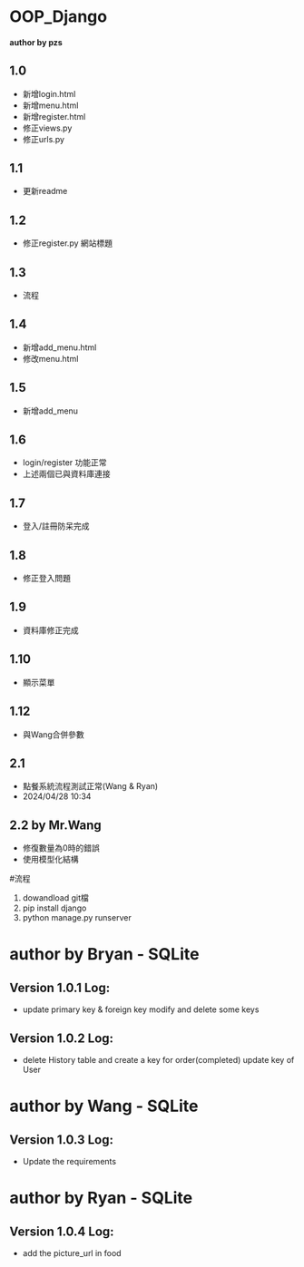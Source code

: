 # OOP_Django
#### author by pzs
## 1.0
- 新增login.html 
- 新增menu.html
- 新增register.html
- 修正views.py
- 修正urls.py
## 1.1 
- 更新readme
## 1.2
- 修正register.py 網站標題
## 1.3
- 流程
## 1.4
- 新增add_menu.html
- 修改menu.html
## 1.5 
- 新增add_menu
## 1.6
- login/register 功能正常
- 上述兩個已與資料庫連接
## 1.7 
- 登入/註冊防呆完成
## 1.8
- 修正登入問題
## 1.9
- 資料庫修正完成
## 1.10
- 顯示菜單
## 1.12
- 與Wang合併參數
## 2.1
- 點餐系統流程測試正常(Wang & Ryan)
- 2024/04/28 10:34
## 2.2 by Mr.Wang
- 修復數量為0時的錯誤
- 使用模型化結構

#流程
1. dowandload git檔
2. pip install django 
3. python manage.py runserver

# author by Bryan - SQLite
## Version 1.0.1 Log:
- update primary key & foreign key modify and delete some keys
## Version 1.0.2 Log:
- delete History table and create a key for order(completed) update key of User 

# author by Wang - SQLite
## Version 1.0.3 Log:
- Update the requirements 

# author by Ryan - SQLite
## Version 1.0.4 Log:
- add the picture_url in food
